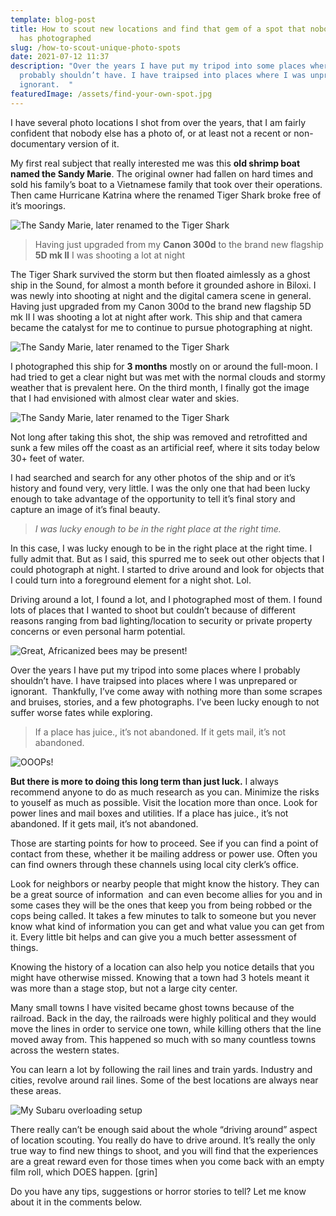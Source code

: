 ```yaml
---
template: blog-post
title: How to scout new locations and find that gem of a spot that nobody else
  has photographed
slug: /how-to-scout-unique-photo-spots
date: 2021-07-12 11:37
description: "Over the years I have put my tripod into some places where I
  probably shouldn’t have. I have traipsed into places where I was unprepared or
  ignorant.  "
featuredImage: /assets/find-your-own-spot.jpg
---
```

I have several photo locations I shot from over the years, that I am fairly confident that nobody else has a photo of, or at least not a recent or non-documentary version of it.

My first real subject that really interested me was this **old shrimp boat named the Sandy Marie**. The original owner had fallen on hard times and sold his family’s boat to a Vietnamese family that took over their operations. Then came Hurricane Katrina where the renamed Tiger Shark broke free of it’s moorings.

![The Sandy Marie, later renamed to the Tiger Shark](/assets/night146.jpg "The Sandy Marie, later renamed to the Tiger Shark")

> Having just upgraded from my **Canon 300d** to the brand new flagship **5D mk II** I was shooting a lot at night

The Tiger Shark survived the storm but then floated aimlessly as a ghost ship in the Sound, for almost a month before it grounded ashore in Biloxi. I was newly into shooting at night and the digital camera scene in general. Having just upgraded from my Canon 300d to the brand new flagship 5D mk II I was shooting a lot at night after work. This ship and that camera became the catalyst for me to continue to pursue photographing at night. 

![The Sandy Marie, later renamed to the Tiger Shark](/assets/boatswains-blunder_2400x1600_crop_center.jpg.webp "The Sandy Marie, later renamed to the Tiger Shark")

I photographed this ship for **3 months** mostly on or around the full-moon. I had tried to get a clear night but was met with the normal clouds and stormy weather that is prevalent here. On the third month, I finally got the image that I had envisioned with almost clear water and skies. 

![The Sandy Marie, later renamed to the Tiger Shark](/assets/lost-dreams-on-the-gulfcoast.jpg "The Sandy Marie, later renamed to the Tiger Shark")

Not long after taking this shot, the ship was removed and retrofitted and sunk a few miles off the coast as an artificial reef, where it sits today below 30+ feet of water.

I had searched and search for any other photos of the ship and or it’s history and found very, very little. I was the only one that had been lucky enough to take advantage of the opportunity to tell it’s final story and capture an image of it’s final beauty.

> *I was lucky enough to be in the right place at the right time.*

In this case, I was lucky enough to be in the right place at the right time. I fully admit that. But as I said, this spurred me to seek out other objects that I could photograph at night. I started to drive around and look for objects that I could turn into a foreground element for a night shot. Lol.

Driving around a lot, I found a lot, and I photographed most of them. I found lots of places that I wanted to shoot but couldn’t because of different reasons ranging from bad lighting/location to security or private property concerns or even personal harm potential. 

![Great, Africanized bees may be present!](/assets/african-bees.jpg "Great, Africanized bees may be present!")

Over the years I have put my tripod into some places where I probably shouldn’t have. I have traipsed into places where I was unprepared or ignorant.  Thankfully, I’ve come away with nothing more than some scrapes and bruises, stories, and a few photographs. I’ve been lucky enough to not suffer worse fates while exploring. 

> If a place has juice., it’s not abandoned. If it gets mail, it’s not abandoned.

![OOOPs!](/assets/bluebox-crash.jpg "OOOPs!")

**But there is more to doing this long term than just luck.** I always recommend anyone to do as much research as you can. Minimize the risks to youself as much as possible. Visit the location more than once. Look for power lines and mail boxes and utilities. If a place has juice., it’s not abandoned. If it gets mail, it’s not abandoned. 

Those are starting points for how to proceed. See if you can find a point of contact from these, whether it be mailing address or power use. Often you can find owners through these channels using local city clerk’s office. 

Look for neighbors or nearby people that might know the history. They can be a great source of information  and can even become allies for you and in some cases they will be the ones that keep you from being robbed or the cops being called. It takes a few minutes to talk to someone but you never know what kind of information you can get and what value you can get from it. Every little bit helps and can give you a much better assessment of things.

Knowing the history of a location can also help you notice details that you might have otherwise missed. Knowing that a town had 3 hotels meant it was more than a stage stop, but not a large city center. 

Many small towns I have visited became ghost towns because of the railroad. Back in the day, the railroads were highly political and they would move the lines in order to service one town, while killing others that the line moved away from. This happened so much with so many countless towns across the western states. 

You can learn a lot by following the rail lines and train yards. Industry and cities, revolve around rail lines. Some of the best locations are always near these areas.

![My Subaru overloading setup](/assets/twilightscapes-rig.jpg "My Subaru overloading setup")

There really can’t be enough said about the whole “driving around” aspect of location scouting. You really do have to drive around. It’s really the only true way to find new things to shoot, and you will find that the experiences are a great reward even for those times when you come back with an empty film roll, which DOES happen. \[grin]

Do you have any tips, suggestions or horror stories to tell? Let me know about it in the comments below.